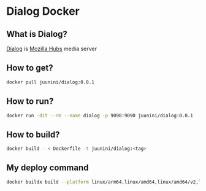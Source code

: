 # Dialog Docker

## What is Dialog?

[Dialog](https://github.com/mozilla/dialog) is [Mozilla Hubs](https://hubs.mozilla.com/) media server

## How to get?

```sh
docker pull juunini/dialog:0.0.1
```

## How to run?

```sh
docker run -dit --rm --name dialog -p 9090:9090 juunini/dialog:0.0.1
```

## How to build?

```sh
docker build - < Dockerfile -t juunini/dialog:<tag>
```

## My deploy command

```sh
docker buildx build --platform linux/arm64,linux/amd64,linux/amd64/v2,linux/386,linux/arm/v7 - < Dockerfile -t juunini/dialog:0.0.1 --push
```
